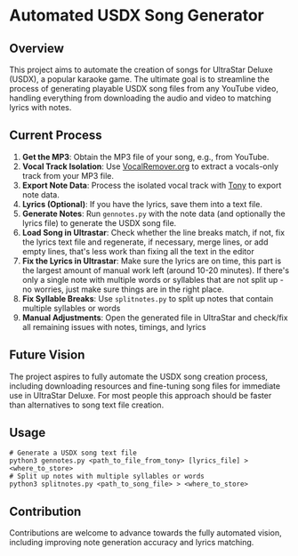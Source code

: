 # Automated USDX Song Generator

## Overview
This project aims to automate the creation of songs for UltraStar Deluxe (USDX), a popular karaoke game. The ultimate goal is to streamline the process of generating playable USDX song files from any YouTube video, handling everything from downloading the audio and video to matching lyrics with notes.

## Current Process
1. **Get the MP3**: Obtain the MP3 file of your song, e.g., from YouTube.
2. **Vocal Track Isolation**: Use [VocalRemover.org](https://vocalremover.org/) to extract a vocals-only track from your MP3 file.
3. **Export Note Data**: Process the isolated vocal track with [Tony](https://code.soundsoftware.ac.uk/projects/tony/files) to export note data.
4. **Lyrics (Optional)**: If you have the lyrics, save them into a text file.
6. **Generate Notes**: Run `gennotes.py` with the note data (and optionally the lyrics file) to generate the USDX song file.
7. **Load Song in Ultrastar**: Check whether the line breaks match, if not, fix the lyrics text file and regenerate, if necessary, merge lines, or add empty lines, that's less work than fixing all the text in the editor
8. **Fix the Lyrics in Ultrastar**: Make sure the lyrics are on time, this part is the largest amount of manual work left (around 10-20 minutes). If there's only a single note with multiple words or syllables that are not split up - no worries, just make sure things are in the right place.
9. **Fix Syllable Breaks**: Use `splitnotes.py` to split up notes that contain multiple syllables or words
10. **Manual Adjustments**: Open the generated file in UltraStar and check/fix all remaining issues with notes, timings, and lyrics

## Future Vision
The project aspires to fully automate the USDX song creation process, including downloading resources and fine-tuning song files for immediate use in UltraStar Deluxe.
For most people this approach should be faster than alternatives to song text file creation.

## Usage
```
# Generate a USDX song text file
python3 gennotes.py <path_to_file_from_tony> [lyrics_file] > <where_to_store>
# Split up notes with multiple syllables or words
python3 splitnotes.py <path_to_song_file> > <where_to_store>
```

## Contribution
Contributions are welcome to advance towards the fully automated vision, including improving note generation accuracy and lyrics matching.


